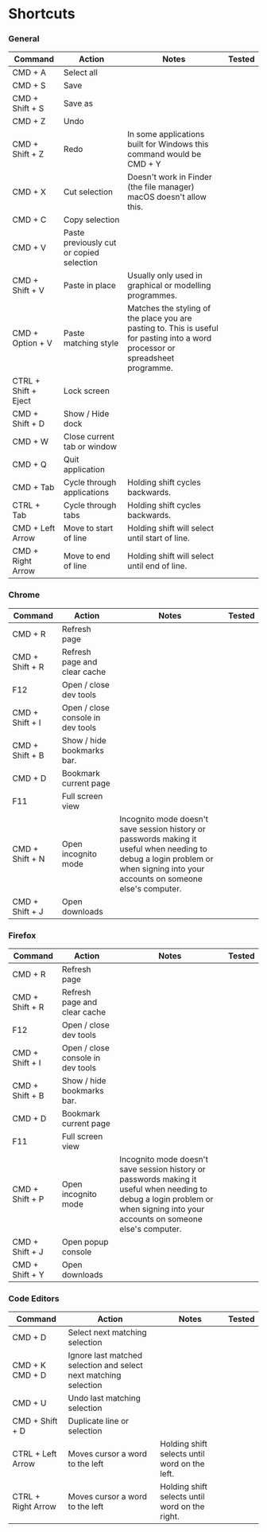 # Shortcuts

### General
| Command | Action | Notes | Tested
| -- | -- | -- | -- |
| CMD + A | Select all |
| CMD + S | Save |
| CMD + Shift + S | Save as |
| CMD + Z | Undo |
| CMD + Shift + Z | Redo | In some applications built for Windows this command would be CMD + Y |
| CMD + X | Cut selection | Doesn't work in Finder (the file manager) macOS doesn't allow this. |
| CMD + C | Copy selection |
| CMD + V | Paste previously cut or copied selection |
| CMD + Shift + V | Paste in place | Usually only used in graphical or modelling programmes. |
| CMD + Option + V | Paste matching style | Matches the styling of the place you are pasting to. This is useful for pasting into a word processor or spreadsheet programme. |
| CTRL + Shift + Eject | Lock screen |
| CMD + Shift + D | Show / Hide dock |
| CMD + W | Close current tab or window |
| CMD + Q | Quit application |
| CMD + Tab | Cycle through applications | Holding shift cycles backwards. |
| CTRL + Tab | Cycle through tabs | Holding shift cycles backwards. |
| CMD + Left Arrow | Move to start of line | Holding shift will select until start of line. |
| CMD + Right Arrow | Move to end of line | Holding shift will select until end of line. |

### Chrome
| Command | Action | Notes | Tested |
| -- | -- | -- | -- |
| CMD + R | Refresh page |
| CMD + Shift + R | Refresh page and clear cache |
| F12 | Open / close dev tools |
| CMD + Shift + I | Open / close console in dev tools |
| CMD + Shift + B | Show / hide bookmarks bar.
| CMD + D | Bookmark current page |
| F11 | Full screen view |
| CMD + Shift + N | Open incognito mode | Incognito mode doesn't save session history or passwords making it useful when needing to debug a login problem or when signing into your accounts on someone else's computer. |
| CMD + Shift + J | Open downloads |

### Firefox
| Command | Action | Notes | Tested |
| -- | -- | -- | -- |
| CMD + R | Refresh page |
| CMD + Shift + R | Refresh page and clear cache |
| F12 | Open / close dev tools |
| CMD + Shift + I | Open / close console in dev tools |
| CMD + Shift + B | Show / hide bookmarks bar.
| CMD + D | Bookmark current page |
| F11 | Full screen view |
| CMD + Shift + P | Open incognito mode | Incognito mode doesn't save session history or passwords making it useful when needing to debug a login problem or when signing into your accounts on someone else's computer. |
| CMD + Shift + J | Open popup console |
| CMD + Shift + Y | Open downloads |

### Code Editors
| Command | Action | Notes | Tested |
| -- | -- | -- | -- |
| CMD + D | Select next matching selection |
| CMD + K CMD + D | Ignore last matched selection and select next matching selection |
| CMD + U | Undo last matching selection |
| CMD + Shift + D | Duplicate line or selection |
| CTRL + Left Arrow | Moves cursor a word to the left | Holding shift selects until word on the left. |
| CTRL + Right Arrow | Moves cursor a word to the left | Holding shift selects until word on the right. |
